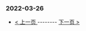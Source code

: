 ### 2022-03-26 
 

- [ < 上一页 ](https://github.com/able8/weibo-hot-record/blob/master/2022-03-25.md) -------- [ 下一页 > ](https://github.com/able8/weibo-hot-record/blob/master/2022-03-27.md)